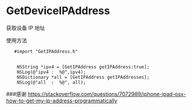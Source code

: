 # GetDeviceIPAddress
获取设备 IP 地址

使用方法

```
   #import "GetIPAddress.h"

   
    NSString *ipv4 = [GetIPAddress getIPAddress:true];
    NSLog(@"ipv4 :  %@",ipv4);
    NSDictionary *all = [GetIPAddress getIPAddresses];
    NSLog(@"all  :  %@", all);

```

###感谢
https://stackoverflow.com/questions/7072989/iphone-ipad-osx-how-to-get-my-ip-address-programmatically
